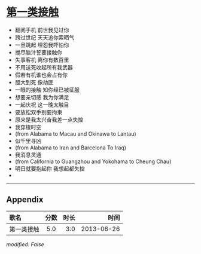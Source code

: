 # [第一类接触](https://music.163.com/song?id=26608815)

* 翻阅手机 前世我见过你
* 跨过世纪 天天追你索晒气
* 一旦跳起 埋怨我吓怕你
* 搅尽脑汁誓要接触你
* 失事客机 离你有数百里
* 不用送死收起所有我武器
* 假若有机谁也会占有你
* 胆大到死 像劫匪
* 一眼的接触 知你经已被征服
* 想要亲切感 我为你满足
* 一起庆祝 这一晚太触目
* 要放松双手别要拘束
* 原来是我太兴奋我差一点失控
* 我穿梭时空
* (from Alabama to Macau and Okinawa to Lantau)
* 似千里寻凶
* (from Alabama to Iran and Barcelona To Iraq)
* 我消息灵通
* (from California to Guangzhou and Yokohama to Cheung Chau)
* 明日就要抱起你 我想起都失控
* 


---

## Appendix

|歌名|分数|时长|时间|
|:---|:---:|---:|---:|
|第一类接触|5.0|3:0|2013-06-26

*modified: False*